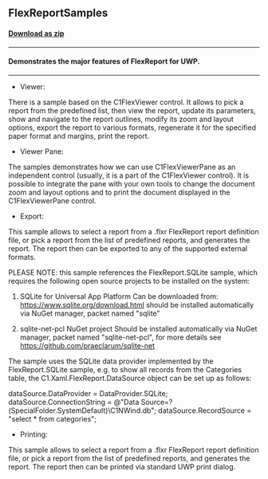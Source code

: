 ## FlexReportSamples
#### [Download as zip](https://downgit.github.io/#/home?url=https://github.com/GrapeCity/ComponentOne-UWP-Samples/tree/master/\C1.UWP.FlexReport\CS\FlexReportSamples)
____
#### Demonstrates the major features of FlexReport for UWP.
____

* Viewer:

There is a sample based on the C1FlexViewer control. It allows to pick
a report from the predefined list, then view the report, update its parameters,
show and navigate to the report outlines, modify its zoom and layout options,
export the report to various formats, regenerate it for the specified paper
format and margins, print the report.


* Viewer Pane:

The samples demonstrates how we can use C1FlexViewerPane as an independent
control (usually, it is a part of the C1FlexViewer control). It is possible to
integrate the pane with your own tools to change the document zoom and layout
options and to print the document displayed in the C1FlexViewerPane control.


* Export:

This sample allows to select a report from a .flxr FlexReport report definition file,
or pick a report from the list of predefined reports, and generates the report.
The report then can be exported to any of the supported external formats.

PLEASE NOTE: this sample references the FlexReport.SQLite sample, which requires
the following open source projects to be installed on the system:

1) SQLite for Universal App Platform
   Can be downloaded from: https://www.sqlite.org/download.html
   should be installed automatically via NuGet manager, packet named "sqlite"

2) sqlite-net-pcl NuGet project
   Should be installed automatically via NuGet manager, packet named "sqlite-net-pcl",
   for more details see https://github.com/praeclarum/sqlite-net

The sample uses the SQLite data provider implemented by the FlexReport.SQLite sample,
e.g. to show all records from the Categories table, the C1.Xaml.FlexReport.DataSource
object can be set up as follows:

  dataSource.DataProvider = DataProvider.SQLite;
  dataSource.ConnectionString = @"Data Source=?(SpecialFolder.SystemDefault)\C1NWind.db";
  dataSource.RecordSource = "select * from categories";


* Printing:

This sample allows to select a report from a .flxr FlexReport report definition file,
or pick a report from the list of predefined reports, and generates the report.
The report then can be printed via standard UWP print dialog.
